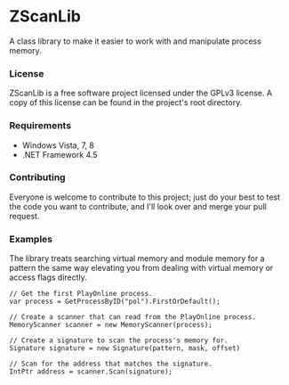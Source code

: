 # ZScanLib
A class library to make it easier to work with and manipulate process memory. 

### License
ZScanLib is a free software project licensed under the GPLv3 license. A copy of this license can be found in the project's root directory. 

### Requirements
* Windows Vista, 7, 8
* .NET Framework 4.5

### Contributing
Everyone is welcome to contribute to this project; just do your best to test the code you want to contribute, and I'll look over and merge your pull request. 

### Examples
The library treats searching virtual memory and module memory for a pattern the same way elevating you from dealing with 
virtual memory or access flags directly. 

```
// Get the first PlayOnline process. 
var process = GetProcessByID("pol").FirstOrDefault();

// Create a scanner that can read from the PlayOnline process. 
MemoryScanner scanner = new MemoryScanner(process);

// Create a signature to scan the process's memory for. 
Signature signature = new Signature(pattern, mask, offset)

// Scan for the address that matches the signature. 
IntPtr address = scanner.Scan(signature);
```
